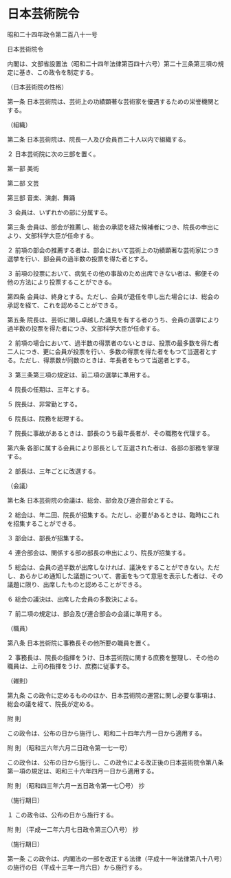 # 日本芸術院令

昭和二十四年政令第二百八十一号

日本芸術院令

内閣は、文部省設置法（昭和二十四年法律第百四十六号）第二十三条第三項の規定に基き、この政令を制定する。

（日本芸術院の性格）

第一条 日本芸術院は、芸術上の功績顕著な芸術家を優遇するための栄誉機関とする。

（組織）

第二条 日本芸術院は、院長一人及び会員百二十人以内で組織する。

２ 日本芸術院に次の三部を置く。

第一部 美術

第二部 文芸

第三部 音楽、演劇、舞踊

３ 会員は、いずれかの部に分属する。

第三条 会員は、部会が推薦し、総会の承認を経た候補者につき、院長の申出により、文部科学大臣が任命する。

２ 前項の部会の推薦する者は、部会において芸術上の功績顕著な芸術家につき選挙を行い、部会員の過半数の投票を得た者とする。

３ 前項の投票において、病気その他の事故のため出席できない者は、郵便その他の方法により投票することができる。

第四条 会員は、終身とする。ただし、会員が退任を申し出た場合には、総会の承認を経て、これを認めることができる。

第五条 院長は、芸術に関し卓越した識見を有する者のうち、会員の選挙により過半数の投票を得た者につき、文部科学大臣が任命する。

２ 前項の場合において、過半数の得票者のないときは、投票の最多数を得た者二人につき、更に会員が投票を行い、多数の得票を得た者をもつて当選者とする。ただし、得票数が同数のときは、年長者をもつて当選者とする。

３ 第三条第三項の規定は、前二項の選挙に準用する。

４ 院長の任期は、三年とする。

５ 院長は、非常勤とする。

６ 院長は、院務を総理する。

７ 院長に事故があるときは、部長のうち最年長者が、その職務を代理する。

第六条 各部に属する会員により部長として互選された者は、各部の部務を掌理する。

２ 部長は、三年ごとに改選する。

（会議）

第七条 日本芸術院の会議は、総会、部会及び連合部会とする。

２ 総会は、年二回、院長が招集する。ただし、必要があるときは、臨時にこれを招集することができる。

３ 部会は、部長が招集する。

４ 連合部会は、関係する部の部長の申出により、院長が招集する。

５ 総会は、会員の過半数が出席しなければ、議決をすることができない。ただし、あらかじめ通知した議題について、書面をもつて意思を表示した者は、その議題に限り、出席したものと認めることができる。

６ 総会の議決は、出席した会員の多数決による。

７ 前二項の規定は、部会及び連合部会の会議に準用する。

（職員）

第八条 日本芸術院に事務長その他所要の職員を置く。

２ 事務長は、院長の指揮をうけ、日本芸術院に関する庶務を整理し、その他の職員は、上司の指揮をうけ、庶務に従事する。

（雑則）

第九条 この政令に定めるもののほか、日本芸術院の運営に関し必要な事項は、総会の議を経て、院長が定める。

附 則

この政令は、公布の日から施行し、昭和二十四年六月一日から適用する。

附 則 （昭和三六年六月二日政令第一七一号）

この政令は、公布の日から施行し、この政令による改正後の日本芸術院令第八条第一項の規定は、昭和三十六年四月一日から適用する。

附 則 （昭和四三年六月一五日政令第一七〇号） 抄

（施行期日）

１ この政令は、公布の日から施行する。

附 則 （平成一二年六月七日政令第三〇八号） 抄

（施行期日）

第一条 この政令は、内閣法の一部を改正する法律（平成十一年法律第八十八号）の施行の日（平成十三年一月六日）から施行する。
